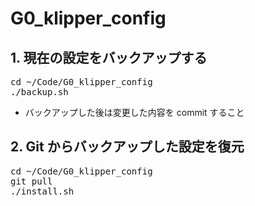 # G0_klipper_config

## 1. 現在の設定をバックアップする

<pre>cd ~/Code/G0_klipper_config
./backup.sh</pre>

- バックアップした後は変更した内容を commit すること

## 2. Git からバックアップした設定を復元

<pre>cd ~/Code/G0_klipper_config
git pull
./install.sh</pre>
